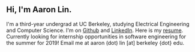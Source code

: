 ## Hi, I'm Aaron Lin.
  I'm a third-year undergrad at UC Berkeley, studying Electrical Engineering and Computer Science. I'm on [Github](https://github.com/lin-aaron/) and [LinkedIn](https://linkedin.com/in/aaron-lin8). Here is my [resume](/lin-aaron/resume). Currently looking for internship opportunities in software engineering for the summer for 2019! Email me at aaron (dot) lin [at] berkeley {dot} edu.
